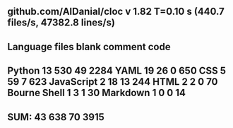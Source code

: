 github.com/AlDanial/cloc v 1.82  T=0.10 s (440.7 files/s, 47382.8 lines/s)
-------------------------------------------------------------------------------
Language                     files          blank        comment           code
-------------------------------------------------------------------------------
Python                          13            530             49           2284
YAML                            19             26              0            650
CSS                              5             59              7            623
JavaScript                       2             18             13            244
HTML                             2              2              0             70
Bourne Shell                     1              3              1             30
Markdown                         1              0              0             14
-------------------------------------------------------------------------------
SUM:                            43            638             70           3915
-------------------------------------------------------------------------------
